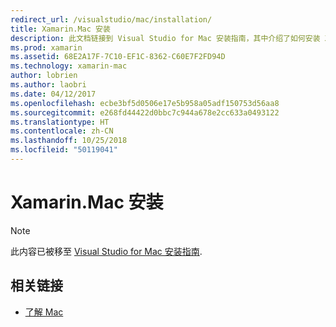 ```yaml
---
redirect_url: /visualstudio/mac/installation/
title: Xamarin.Mac 安装
description: 此文档链接到 Visual Studio for Mac 安装指南，其中介绍了如何安装 Xamarin.Mac 以进行 macOS 开发。
ms.prod: xamarin
ms.assetid: 68E2A17F-7C10-EF1C-8362-C60E7F2FD94D
ms.technology: xamarin-mac
author: lobrien
ms.author: laobri
ms.date: 04/12/2017
ms.openlocfilehash: ecbe3bf5d0506e17e5b958a05adf150753d56aa8
ms.sourcegitcommit: e268fd44422d0bbc7c944a678e2cc633a0493122
ms.translationtype: HT
ms.contentlocale: zh-CN
ms.lasthandoff: 10/25/2018
ms.locfileid: "50119041"
---
```

# <a name="xamarinmac-installation"></a>Xamarin.Mac 安装

> [!NOTE]
> 此内容已被移至 [Visual Studio for Mac 安装指南](https://docs.microsoft.com/visualstudio/mac/installation).

## <a name="related-links"></a>相关链接

- [了解 Mac](~/mac/get-started/hello-mac.md)
